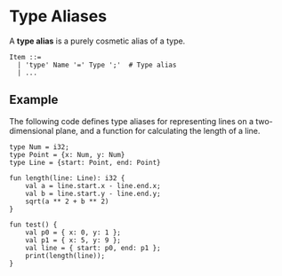 # Type Aliases

A **type alias** is a purely cosmetic alias of a type.

```text
Item ::=
  | 'type' Name '=' Type ';'  # Type alias
  | ...
```

## Example

The following code defines type aliases for representing lines on a two-dimensional plane, and a function for calculating the length of a line.

```text
type Num = i32;
type Point = {x: Num, y: Num}
type Line = {start: Point, end: Point}

fun length(line: Line): i32 {
    val a = line.start.x - line.end.x;
    val b = line.start.y - line.end.y;
    sqrt(a ** 2 + b ** 2)
}

fun test() {
    val p0 = { x: 0, y: 1 };
    val p1 = { x: 5, y: 9 };
    val line = { start: p0, end: p1 };
    print(length(line));
}
```
